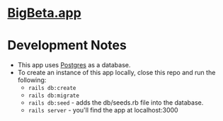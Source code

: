 # [BigBeta.app](https://bigbeta.app)

# Development Notes
* This app uses [Postgres](https://www.postgresql.org/download/) as a database.
* To create an instance of this app locally, close this repo and run the following:
  * `rails db:create`
  * `rails db:migrate`
  * `rails db:seed` - adds the db/seeds.rb file into the database.
  * `rails server` - you'll find the app at localhost:3000